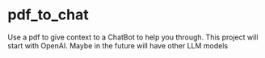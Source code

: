 # pdf_to_chat
Use a pdf to give context to a ChatBot to help you through. This project will start with OpenAI. Maybe in the future will have other LLM models
